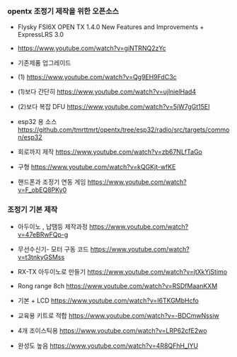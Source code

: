 
### opentx  조정기 제작을 위한 오픈소스

- Flysky FSI6X OPEN TX 1.4.0 New Features and Improvements + ExpressLRS 3.0
- https://www.youtube.com/watch?v=giNTRNQ2zYc

- 기존제품 업그레이드 
-   (1)                https://www.youtube.com/watch?v=Qg9EH9FdC3c
-    (1)보다 간단히  https://www.youtube.com/watch?v=ujlnielHad4
- (2)보다 복잡 DFU  https://www.youtube.com/watch?v=5jW7gGt15EI
                 

- esp32 용 소스 https://github.com/tmrttmrt/opentx/tree/esp32/radio/src/targets/common/esp32

- 회로까지 제작 https://www.youtube.com/watch?v=zb67NLfTaGo

- 구형 https://www.youtube.com/watch?v=kQGKjt-wfKE

-  핸드폰과 조정기 연동 게임 https://www.youtube.com/watch?v=F_obEQ8PKy0



### 조정기 기본 제작

- 아두이노 , 납땜등 제작과정 https://www.youtube.com/watch?v=47eBRwFQp-g

- 무선수신기- 모터 구동 코드 https://www.youtube.com/watch?v=t3tnkyGSMss

- RX-TX 아두이노로 만들기 https://www.youtube.com/watch?v=jtXkYjStimo

- Rong range 8ch https://www.youtube.com/watch?v=RSDfMaanKXM

- 기본 + LCD https://www.youtube.com/watch?v=I6TKGMbHcfo

- 교육용 키트로 적합 https://www.youtube.com/watch?v=-BDCmwNssiw

- 4개 조이스틱용 https://www.youtube.com/watch?v=LRP62cfE2wo

-  완성도 높음 https://www.youtube.com/watch?v=4R8QFhH_IYU

